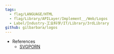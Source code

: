 ```yaml
---
tags:
  - flag/LANGUAGE/HTML
  - flag/Library/APILayer/Implement__/Web/Logos
  - Label/Industry-工业科学/IT/Library/3rdLibrary
github: gilbarbara/logos
---
```


- References
    - [SVGPORN](https://svgporn.com/)
